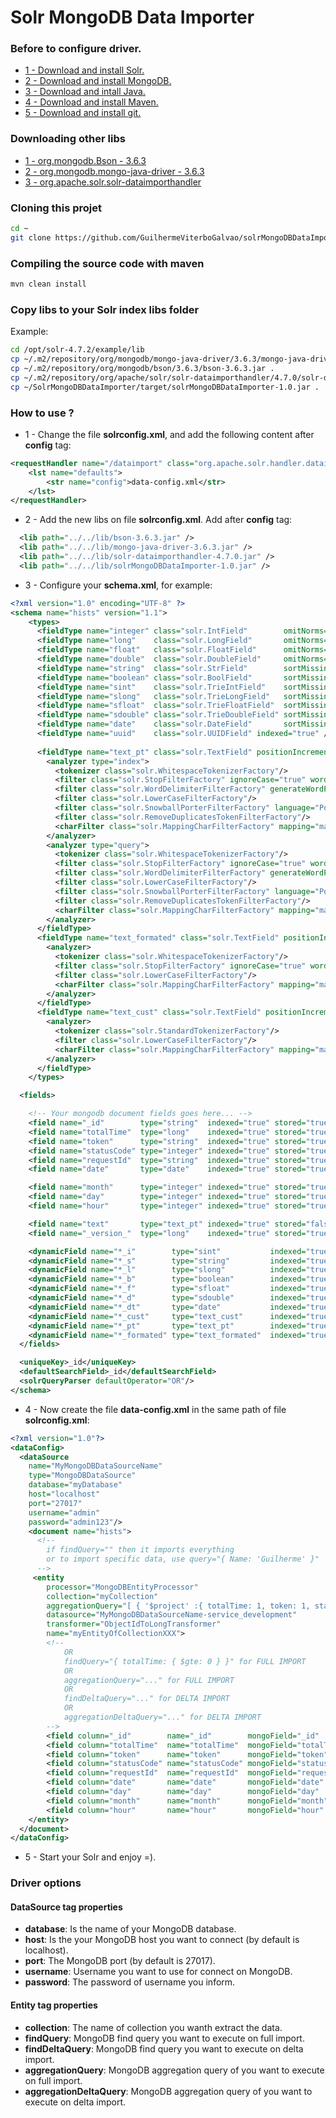 # Solr MongoDB Data Importer

### Before to configure driver.

* [1 - Download and install Solr.](doc/installSolr.md)
* [2 - Download and install MongoDB.](doc/installMongoDB.md)
* [3 - Download and intall Java.](doc/installJava.md)
* [4 - Download and install Maven.](doc/installMaven.md)
* [5 - Download and install git.](doc/installGit.md)

### Downloading other libs

* [1 - org.mongodb.Bson - 3.6.3](https://mvnrepository.com/artifact/org.mongodb/bson/3.6.3)
* [2 - org.mongodb.mongo-java-driver - 3.6.3](https://mvnrepository.com/artifact/org.mongodb/mongo-java-driver/3.6.3)
* [3 - org.apache.solr.solr-dataimporthandler](https://mvnrepository.com/artifact/org.apache.solr/solr-dataimporthandler/4.7.0)

### Cloning this projet
```bash
cd ~
git clone https://github.com/GuilhermeViterboGalvao/solrMongoDBDataImporter
```

### Compiling the source code with maven
```bash
mvn clean install
```

### Copy libs to your Solr index libs folder
Example:
```bash
cd /opt/solr-4.7.2/example/lib
cp ~/.m2/repository/org/mongodb/mongo-java-driver/3.6.3/mongo-java-driver-3.6.3-sources.jar .
cp ~/.m2/repository/org/mongodb/bson/3.6.3/bson-3.6.3.jar .
cp ~/.m2/repository/org/apache/solr/solr-dataimporthandler/4.7.0/solr-dataimporthandler-4.7.0.jar .
cp ~/SolrMongoDBDataImporter/target/solrMongoDBDataImporter-1.0.jar .
```

### How to use ?

* 1 - Change the file **solrconfig.xml**, and add the following content after **config** tag:
```xml
<requestHandler name="/dataimport" class="org.apache.solr.handler.dataimport.DataImportHandler">
    <lst name="defaults">
        <str name="config">data-config.xml</str>
    </lst>
</requestHandler>
```
* 2 - Add the new libs on file **solrconfig.xml**. Add after **config** tag:
```xml
  <lib path="../../lib/bson-3.6.3.jar" />
  <lib path="../../lib/mongo-java-driver-3.6.3.jar" />
  <lib path="../../lib/solr-dataimporthandler-4.7.0.jar" />  
  <lib path="../../lib/solrMongoDBDataImporter-1.0.jar" />
```
* 3 - Configure your **schema.xml**, for example:
```xml
<?xml version="1.0" encoding="UTF-8" ?>
<schema name="hists" version="1.1">
    <types>
      <fieldType name="integer" class="solr.IntField"        omitNorms="true"/>
      <fieldType name="long"    class="solr.LongField"       omitNorms="true"/>
      <fieldType name="float"   class="solr.FloatField"      omitNorms="true"/>
      <fieldType name="double"  class="solr.DoubleField"     omitNorms="true"/>
      <fieldType name="string"  class="solr.StrField"        sortMissingLast="true" omitNorms="true"/>
      <fieldType name="boolean" class="solr.BoolField"       sortMissingLast="true" omitNorms="true"/>
      <fieldType name="sint"    class="solr.TrieIntField"    sortMissingLast="true" omitNorms="true"/>
      <fieldType name="slong"   class="solr.TrieLongField"   sortMissingLast="true" omitNorms="true"/>
      <fieldType name="sfloat"  class="solr.TrieFloatField"  sortMissingLast="true" omitNorms="true"/>
      <fieldType name="sdouble" class="solr.TrieDoubleField" sortMissingLast="true" omitNorms="true"/>
      <fieldType name="date"    class="solr.DateField"       sortMissingLast="true" omitNorms="true"/>
      <fieldType name="uuid"    class="solr.UUIDField" indexed="true" />
    
      <fieldType name="text_pt" class="solr.TextField" positionIncrementGap="100">
        <analyzer type="index">
          <tokenizer class="solr.WhitespaceTokenizerFactory"/>       
          <filter class="solr.StopFilterFactory" ignoreCase="true" words="stopwords.txt"/>
          <filter class="solr.WordDelimiterFilterFactory" generateWordParts="1" generateNumberParts="1" catenateWords="1" catenateNumbers="1" catenateAll="0" splitOnCaseChange="1"/>
          <filter class="solr.LowerCaseFilterFactory"/>
          <filter class="solr.SnowballPorterFilterFactory" language="Portuguese" />
          <filter class="solr.RemoveDuplicatesTokenFilterFactory"/>
          <charFilter class="solr.MappingCharFilterFactory" mapping="mapping-ISOLatin1Accent.txt"/>
        </analyzer>
        <analyzer type="query">
          <tokenizer class="solr.WhitespaceTokenizerFactory"/>
          <filter class="solr.StopFilterFactory" ignoreCase="true" words="stopwords.txt"/>
          <filter class="solr.WordDelimiterFilterFactory" generateWordParts="1" generateNumberParts="1" catenateWords="0" catenateNumbers="0" catenateAll="0" splitOnCaseChange="1"/>
          <filter class="solr.LowerCaseFilterFactory"/>
          <filter class="solr.SnowballPorterFilterFactory" language="Portuguese" />        
          <filter class="solr.RemoveDuplicatesTokenFilterFactory"/>
          <charFilter class="solr.MappingCharFilterFactory" mapping="mapping-ISOLatin1Accent.txt"/>
        </analyzer>
      </fieldType>
      <fieldType name="text_formated" class="solr.TextField" positionIncrementGap="100">
        <analyzer>
          <tokenizer class="solr.WhitespaceTokenizerFactory"/>
          <filter class="solr.StopFilterFactory" ignoreCase="true" words="stopwords.txt"/>
          <filter class="solr.LowerCaseFilterFactory"/>
          <charFilter class="solr.MappingCharFilterFactory" mapping="mapping-ISOLatin1Accent.txt"/>
        </analyzer>
      </fieldType>
      <fieldType name="text_cust" class="solr.TextField" positionIncrementGap="100">
        <analyzer>
          <tokenizer class="solr.StandardTokenizerFactory"/>
          <filter class="solr.LowerCaseFilterFactory"/>
          <charFilter class="solr.MappingCharFilterFactory" mapping="mapping-ISOLatin1Accent.txt"/>
        </analyzer>
      </fieldType>
    </types>

  <fields>

    <!-- Your mongodb document fields goes here... -->
    <field name="_id"        type="string"  indexed="true" stored="true"  required="true" />
    <field name="totalTime"  type="long"    indexed="true" stored="true"  required="true" />
    <field name="token"      type="string"  indexed="true" stored="true"  required="true" />
    <field name="statusCode" type="integer" indexed="true" stored="true"  required="true" />
    <field name="requestId"  type="string"  indexed="true" stored="true"  required="true" />
    <field name="date"       type="date"    indexed="true" stored="true"  required="true" />

    <field name="month"      type="integer" indexed="true" stored="true"  required="true" />
    <field name="day"        type="integer" indexed="true" stored="true"  required="true" />    
    <field name="hour"       type="integer" indexed="true" stored="true"  required="true" />

    <field name="text"       type="text_pt" indexed="true" stored="false" multiValued="true"/>
    <field name="_version_"  type="long"    indexed="true" stored="true"  multiValued="false" />

    <dynamicField name="*_i"        type="sint"           indexed="true"  stored="true" /> 
    <dynamicField name="*_s"        type="string"         indexed="true"  stored="true" /> 
    <dynamicField name="*_l"        type="slong"          indexed="true"  stored="true" /> 
    <dynamicField name="*_b"        type="boolean"        indexed="true"  stored="true" /> 
    <dynamicField name="*_f"        type="sfloat"         indexed="true"  stored="true" /> 
    <dynamicField name="*_d"        type="sdouble"        indexed="true"  stored="true" /> 
    <dynamicField name="*_dt"       type="date"           indexed="true"  stored="true" /> 
    <dynamicField name="*_cust"     type="text_cust"      indexed="true"  stored="true" />
    <dynamicField name="*_pt"       type="text_pt"        indexed="true"  stored="true" multiValued="true" />
    <dynamicField name="*_formated" type="text_formated"  indexed="true"  stored="true" multiValued="true" />
  </fields>

  <uniqueKey>_id</uniqueKey>
  <defaultSearchField>_id</defaultSearchField>
  <solrQueryParser defaultOperator="OR"/>
</schema>
```
* 4 - Now create the file **data-config.xml** in the same path of file **solrconfig.xml**:
```xml
<?xml version="1.0"?>
<dataConfig>
  <dataSource 
    name="MyMongoDBDataSourceName" 
    type="MongoDBDataSource" 
    database="myDatabase"
    host="localhost"
    port="27017"
    username="admin"
    password="admin123"/>
    <document name="hists">
      <!-- 
        if findQuery="" then it imports everything 
        or to import specific data, use query="{ Name: 'Guilherme' }"
      -->
     <entity  
        processor="MongoDBEntityProcessor"        
        collection="myCollection"
        aggregationQuery="[ { '$project' :{ totalTime: 1, token: 1, statusCode: 1, requestId: 1, date: 1, month: { $month: '$date' }, day: { $dayOfMonth: '$date' }, hour: { $hour: '$date' } } } ]"
        datasource="MyMongoDBDataSourceName-service_development"
        transformer="ObjectIdToLongTransformer" 
        name="myEntityOfCollectionXXX">
        <!-- 
            OR
            findQuery="{ totalTime: { $gte: 0 } }" for FULL IMPORT
            OR
            aggregationQuery="..." for FULL IMPORT
            OR
            findDeltaQuery="..." for DELTA IMPORT
            OR
            aggregationDeltaQuery="..." for DELTA IMPORT
        -->
        <field column="_id"        name="_id"        mongoField="_id"        />
        <field column="totalTime"  name="totalTime"  mongoField="totalTime"  />
        <field column="token"      name="token"      mongoField="token"      />
        <field column="statusCode" name="statusCode" mongoField="statusCode" />
        <field column="requestId"  name="requestId"  mongoField="requestId"  />
        <field column="date"       name="date"       mongoField="date"       />
        <field column="day"        name="day"        mongoField="day"        />
        <field column="month"      name="month"      mongoField="month"      />
        <field column="hour"       name="hour"       mongoField="hour"       />
    </entity>
  </document>
</dataConfig>

```
* 5 - Start your Solr and enjoy =).

### Driver options

#### DataSource tag properties
* **database**: Is the name of your MongoDB database.
* **host**: Is the your MongoDB host you want to connect (by default is localhost).
* **port**: The MongoDB port (by default is 27017). 
* **username**: Username you want to use for connect on MongoDB.
* **password**: The password of username you inform.

#### Entity tag properties
* **collection**: The name of collection you wanth extract the data.
* **findQuery**: MongoDB find query you want to execute on full import.
* **findDeltaQuery**: MongoDB find query you want to execute on delta import.
* **aggregationQuery**: MongoDB aggregation query of you want to execute on full import.
* **aggregationDeltaQuery**: MongoDB aggregation query of you want to execute on delta import.
